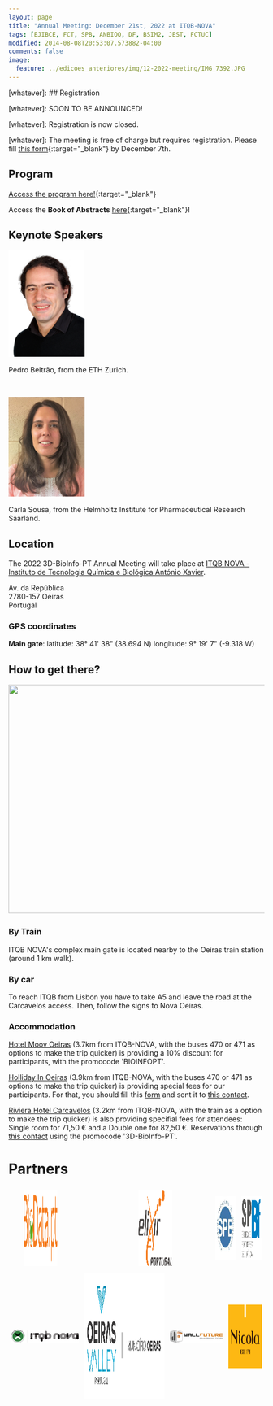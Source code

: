 ```yaml
---
layout: page
title: "Annual Meeting: December 21st, 2022 at ITQB-NOVA"
tags: [EJIBCE, FCT, SPB, ANBIOQ, DF, BSIM2, JEST, FCTUC]
modified: 2014-08-08T20:53:07.573882-04:00
comments: false
image:
  feature: ../edicoes_anteriores/img/12-2022-meeting/IMG_7392.JPG
---
```


[whatever]: ## Registration

[whatever]: SOON TO BE ANNOUNCED!

[whatever]: Registration is now closed.

[whatever]: The meeting is free of charge but requires registration. Please fill [this form](https://docs.google.com/forms/d/e/1FAIpQLSfEqN6Jy_cmgnFF7bDBn0GB0o-INR8m25LM2GqUGiKHqPfNxQ/viewform?usp=sf_link){:target="_blank"} by December 7th.

## Program

[Access the program here!](/annual_meeting/Program_3DBIOINFOPT_Meeting.pdf){:target="_blank"}

Access the <b>Book of Abstracts</b> [here](Book_of_Abstracts_3D-BioInfo-PT_Meeting.pdf){:target="_blank"}!

## Keynote Speakers

<img src="/annual_meeting/PBeltrao.png" alt="Pedro Beltrão" width="150"/>

Pedro Beltrão, from the ETH Zurich.

&nbsp;

<img src="/annual_meeting/CSousa.png" alt="Carla Sousa" width="150"/>

Carla Sousa, from the Helmholtz Institute for Pharmaceutical Research Saarland.

## Location

The 2022 3D-BioInfo-PT Annual Meeting will take place at [ITQB NOVA - Instituto de Tecnologia Química e Biológica António Xavier](https://www.itqb.unl.pt/).

Av. da República  
2780-157 Oeiras  
Portugal

### GPS coordinates

<b>Main gate</b>:
latitude: 38° 41' 38" (38.694 N) 
longitude: 9° 19' 7" (-9.318 W) 

## How to get there?

<img src="https://www.itqb.unl.pt/contacts/mapa.jpg" width="600" height="450" style="border:0;">

### By Train
ITQB NOVA's complex main gate is located nearby to the Oeiras train station (around 1 km walk). 

### By car
To reach ITQB from Lisbon you have to take A5 and leave the road at the Carcavelos access. Then, follow the signs to Nova Oeiras.

### Accommodation
[Hotel Moov Oeiras](https://hotelmoov.com/hoteis/lisboa/) (3.7km from ITQB-NOVA, with the buses 470 or 471 as options to make the trip quicker) is providing a 10% discount for participants, with the promocode 'BIOINFOPT'.

[Holliday In Oeiras](https://www.ihg.com/holidayinnexpress/hotels/br/pt/lisbon/lislo/hoteldetail) (3.9km from ITQB-NOVA, with the buses 470 or 471 as options to make the trip quicker) is providing special fees for our participants. For that, you should fill this [form](/accomodation/Holiday_Inn3D-BioInfo-PT.pdf) and sent it to [this contact](mailto:anasilva@continentalhotels.eu).

[Riviera Hotel Carcavelos](https://www.rivierahotel.pt/) (3.2km from ITQB-NOVA, with the train as a option to make the trip quicker) is also providing specifial fees for attendees: Single room for 71,50 € and a Double one for 82,50 €. Reservations through [this contact](mailto:reservas@rivierahotel.pt) using the promocode '3D-BioInfo-PT'.

# Partners

<div style="display:flex;align-items:center;justify-content:center;">
  <div style="padding:5px;margin-left: 25px;margin-right: auto;display: flex;">
    <a href="https://www.biodata.pt/" target="_blank"><img src="/images/BioData.png" alt="BioData.pt" width="200" height="150"></a>
  </div>
  <div style="padding: 5px;display: flex;margin-right: auto;margin-left: 150px;">
    <a href="https://elixir-europe.org/about-us/who-we-are/nodes/portugal" target="_blank"><img src="/images/elixir_portugal.png" alt="Elixir Portugal" width="200" height="150"></a>
  </div>
  <div style="padding: 5px;padding-left: 5px;display: flex;margin-left: auto;margin-right: auto;padding-left: 80px;">
    <a href="https://www.spb.pt/" target="_blank"><img src="/images/spb.jpg" alt="Sociedade Portuguesa de Bioquímica" width="125" height="125"></a>
  </div>
  <div style="padding: 5px;display: flex;margin-left: auto;margin-right: 0;">
    <a href="https://www.spbf.pt/" target="_blank"><img src="/images/spbf.png" alt="Sociedade Portuguesa de Biofísica" width="125" height="125"></a>
  </div>
</div>

<div style="display:flex;align-items:center;justify-content:center;">
  <div style="padding: 5px;display: flex;margin-left: 0;margin-right: auto;">
    <a href="https://www.itqb.unl.pt/" target="_blank"><img src="/images/itqb_nova.png" alt="ITQB NOVA" width="250"></a>
  </div>
  <div style="padding: 5px;display: flex;margin-left: auto;margin-right: auto;">
    <a href="https://www.oeiras.pt/" target="_blank"><img src="/images/CM_Oeiras.jpg" alt="Câmara Municipal de Oeiras" width="300" height="250"></a>
  </div>
  <div style="padding: 5px;display: flex;margin-left: auto;margin-right: auto;">
    <a href="https://www.wallfuture.com/" target="_blank"><img src="/images/wall_future.png" alt="Wall Future" width="200"></a>
  </div>
  <div style="padding: 5px;display: flex;margin-left: auto;margin-right: 0;">
    <a href="https://nicola.pt/" target="_blank"><img src="/images/logo_nicola.jpg" alt="Nicola Cafés" width="125" height="125"></a>
  </div>  
</div>
